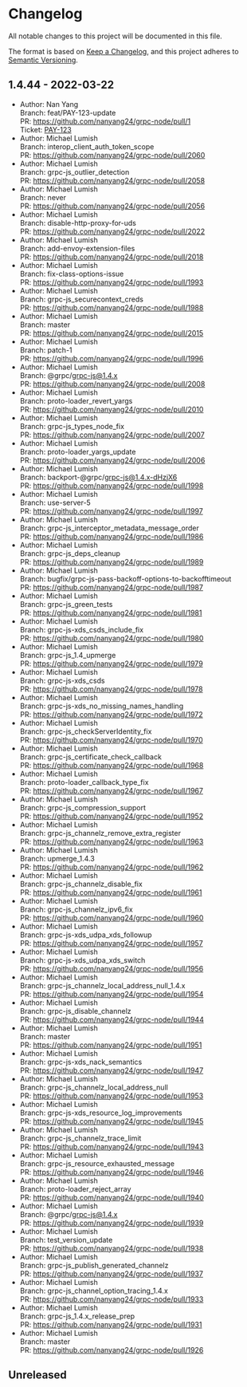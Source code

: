 # Changelog

All notable changes to this project will be documented in this file.

The format is based on [Keep a Changelog](https://keepachangelog.com/en/1.0.0/),
and this project adheres to [Semantic Versioning](https://semver.org/spec/v2.0.0.html).

## 1.4.44 - 2022-03-22

- Author: Nan Yang <br>Branch: feat/PAY-123-update <br>PR: https://github.com/nanyang24/grpc-node/pull/1 <br>Ticket: [PAY-123](https://mcoproduct.atlassian.net/browse/PAY-123)
- Author: Michael Lumish <br>Branch: interop_client_auth_token_scope <br>PR: https://github.com/nanyang24/grpc-node/pull/2060
- Author: Michael Lumish <br>Branch: grpc-js_outlier_detection <br>PR: https://github.com/nanyang24/grpc-node/pull/2058
- Author: Michael Lumish <br>Branch: never <br>PR: https://github.com/nanyang24/grpc-node/pull/2056
- Author: Michael Lumish <br>Branch: disable-http-proxy-for-uds <br>PR: https://github.com/nanyang24/grpc-node/pull/2022
- Author: Michael Lumish <br>Branch: add-envoy-extension-files <br>PR: https://github.com/nanyang24/grpc-node/pull/2018
- Author: Michael Lumish <br>Branch: fix-class-options-issue <br>PR: https://github.com/nanyang24/grpc-node/pull/1993
- Author: Michael Lumish <br>Branch: grpc-js_securecontext_creds <br>PR: https://github.com/nanyang24/grpc-node/pull/1988
- Author: Michael Lumish <br>Branch: master <br>PR: https://github.com/nanyang24/grpc-node/pull/2015
- Author: Michael Lumish <br>Branch: patch-1 <br>PR: https://github.com/nanyang24/grpc-node/pull/1996
- Author: Michael Lumish <br>Branch: @grpc/grpc-js@1.4.x <br>PR: https://github.com/nanyang24/grpc-node/pull/2008
- Author: Michael Lumish <br>Branch: proto-loader_revert_yargs <br>PR: https://github.com/nanyang24/grpc-node/pull/2010
- Author: Michael Lumish <br>Branch: grpc-js_types_node_fix <br>PR: https://github.com/nanyang24/grpc-node/pull/2007
- Author: Michael Lumish <br>Branch: proto-loader_yargs_update <br>PR: https://github.com/nanyang24/grpc-node/pull/2006
- Author: Michael Lumish <br>Branch: backport-@grpc/grpc-js@1.4.x-dHzjX6 <br>PR: https://github.com/nanyang24/grpc-node/pull/1998
- Author: Michael Lumish <br>Branch: use-server-5 <br>PR: https://github.com/nanyang24/grpc-node/pull/1997
- Author: Michael Lumish <br>Branch: grpc-js_interceptor_metadata_message_order <br>PR: https://github.com/nanyang24/grpc-node/pull/1986
- Author: Michael Lumish <br>Branch: grpc-js_deps_cleanup <br>PR: https://github.com/nanyang24/grpc-node/pull/1989
- Author: Michael Lumish <br>Branch: bugfix/grpc-js-pass-backoff-options-to-backofftimeout <br>PR: https://github.com/nanyang24/grpc-node/pull/1987
- Author: Michael Lumish <br>Branch: grpc-js_green_tests <br>PR: https://github.com/nanyang24/grpc-node/pull/1981
- Author: Michael Lumish <br>Branch: grpc-js-xds_csds_include_fix <br>PR: https://github.com/nanyang24/grpc-node/pull/1980
- Author: Michael Lumish <br>Branch: grpc-js_1.4_upmerge <br>PR: https://github.com/nanyang24/grpc-node/pull/1979
- Author: Michael Lumish <br>Branch: grpc-js-xds_csds <br>PR: https://github.com/nanyang24/grpc-node/pull/1978
- Author: Michael Lumish <br>Branch: grpc-js-xds_no_missing_names_handling <br>PR: https://github.com/nanyang24/grpc-node/pull/1972
- Author: Michael Lumish <br>Branch: grpc-js_checkServerIdentity_fix <br>PR: https://github.com/nanyang24/grpc-node/pull/1970
- Author: Michael Lumish <br>Branch: grpc-js_certificate_check_callback <br>PR: https://github.com/nanyang24/grpc-node/pull/1968
- Author: Michael Lumish <br>Branch: proto-loader_callback_type_fix <br>PR: https://github.com/nanyang24/grpc-node/pull/1967
- Author: Michael Lumish <br>Branch: grpc-js_compression_support <br>PR: https://github.com/nanyang24/grpc-node/pull/1952
- Author: Michael Lumish <br>Branch: grpc-js_channelz_remove_extra_register <br>PR: https://github.com/nanyang24/grpc-node/pull/1963
- Author: Michael Lumish <br>Branch: upmerge_1.4.3 <br>PR: https://github.com/nanyang24/grpc-node/pull/1962
- Author: Michael Lumish <br>Branch: grpc-js_channelz_disable_fix <br>PR: https://github.com/nanyang24/grpc-node/pull/1961
- Author: Michael Lumish <br>Branch: grpc-js_channelz_ipv6_fix <br>PR: https://github.com/nanyang24/grpc-node/pull/1960
- Author: Michael Lumish <br>Branch: grpc-js-xds_udpa_xds_followup <br>PR: https://github.com/nanyang24/grpc-node/pull/1957
- Author: Michael Lumish <br>Branch: grpc-js-xds_udpa_xds_switch <br>PR: https://github.com/nanyang24/grpc-node/pull/1956
- Author: Michael Lumish <br>Branch: grpc-js_channelz_local_address_null_1.4.x <br>PR: https://github.com/nanyang24/grpc-node/pull/1954
- Author: Michael Lumish <br>Branch: grpc-js_disable_channelz <br>PR: https://github.com/nanyang24/grpc-node/pull/1944
- Author: Michael Lumish <br>Branch: master <br>PR: https://github.com/nanyang24/grpc-node/pull/1951
- Author: Michael Lumish <br>Branch: grpc-js-xds_nack_semantics <br>PR: https://github.com/nanyang24/grpc-node/pull/1947
- Author: Michael Lumish <br>Branch: grpc-js_channelz_local_address_null <br>PR: https://github.com/nanyang24/grpc-node/pull/1953
- Author: Michael Lumish <br>Branch: grpc-js-xds_resource_log_improvements <br>PR: https://github.com/nanyang24/grpc-node/pull/1945
- Author: Michael Lumish <br>Branch: grpc-js_channelz_trace_limit <br>PR: https://github.com/nanyang24/grpc-node/pull/1943
- Author: Michael Lumish <br>Branch: grpc-js_resource_exhausted_message <br>PR: https://github.com/nanyang24/grpc-node/pull/1946
- Author: Michael Lumish <br>Branch: proto-loader_reject_array <br>PR: https://github.com/nanyang24/grpc-node/pull/1940
- Author: Michael Lumish <br>Branch: @grpc/grpc-js@1.4.x <br>PR: https://github.com/nanyang24/grpc-node/pull/1939
- Author: Michael Lumish <br>Branch: test_version_update <br>PR: https://github.com/nanyang24/grpc-node/pull/1938
- Author: Michael Lumish <br>Branch: grpc-js_publish_generated_channelz <br>PR: https://github.com/nanyang24/grpc-node/pull/1937
- Author: Michael Lumish <br>Branch: grpc-js_channel_option_tracing_1.4.x <br>PR: https://github.com/nanyang24/grpc-node/pull/1933
- Author: Michael Lumish <br>Branch: grpc-js_1.4.x_release_prep <br>PR: https://github.com/nanyang24/grpc-node/pull/1931
- Author: Michael Lumish <br>Branch: master <br>PR: https://github.com/nanyang24/grpc-node/pull/1926

## Unreleased
